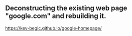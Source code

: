 Deconstructing the existing web page "google.com" and rebuilding it.
-------------------------------------------------
https://kev-begic.github.io/google-homepage/

